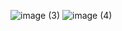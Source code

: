 ![image (3)](https://github.com/user-attachments/assets/37106522-9cec-4c0b-b060-6862b68205db)
![image (4)](https://github.com/user-attachments/assets/c6d79743-3b2a-44b7-afd9-119b12cf4963)
